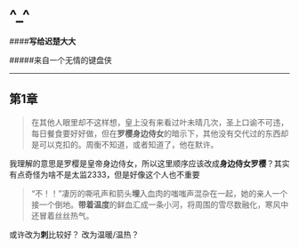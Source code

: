 # \^_^

####**写给迟楚大大**

#####来自一个无情的键盘侠

---

## 第1章

> 在其他人眼里却不这样想，皇上没有来看过叶未晴几次，圣上口谕不可违，每日餐食要好好做，但在**罗樱身边侍女**的暗示下，其他没有交代过的东西却是可以克扣的。周衡不知道，或者知道了，他在默许。

我理解的意思是罗樱是皇帝身边侍女，所以这里顺序应该改成**身边侍女罗樱**？其实有点奇怪为啥不是太监2333，但是好像这个人也不重要

> “不！！”凄厉的嘶吼声和箭头**埋**入血肉的嗤嗤声混杂在一起，她的亲人一个接一个倒地。**带着温度**的鲜血汇成一条小河，将周围的雪尽数融化，寒风中还冒着丝丝热气。

或许改为**刺**比较好？
改为温暖/温热？
